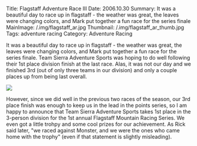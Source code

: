 Title: Flagstaff Adventure Race III
Date: 2006.10.30
Summary: It was a beautiful day to race up in flagstaff - the weather was great, the leaves were changing colors, and Mark put together a fun race for the series finale
MainImage: /.img/flagstaff_ar.jpg
Thumbnail: /.img/flagstaff_ar_thumb.jpg
Tags: adventure racing
Category: Adventure Racing

It was a beautiful day to race up in flagstaff - the weather was great, the leaves were changing colors, and Mark put together a fun race for the series finale. Team Sierra Adventure Sports was hoping to do well following their 1st place division finish at the last race. Alas, it was not our day and we finished 3rd (out of only three teams in our division) and only a couple places up from being last overall.

<p><img src="/.img/outdoors/far_finish2.jpg" class="smallimg" /></p>

However, since we did well in the previous two races of the season, our 3rd place finish was enough to keep us in the lead in the points series, so I am happy to announce that Team Sierra Adventure Sports takes 1st place in the 3-person division for the 1st annual Flagstaff Mountain Racing Series. We even got a little trohpy and some cool prizes for our achievement. As Rick said later, "we raced against Monster, and we were the ones who came home with the trophy" (even if that statement is slightly misleading).
